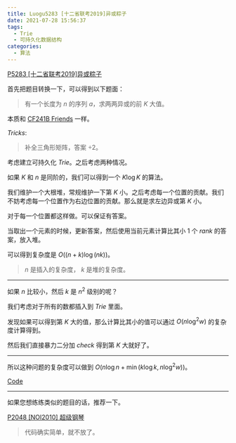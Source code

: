 ```yaml
---
title: Luogu5283 [十二省联考2019]异或粽子
date: 2021-07-28 15:56:37
tags:
  - Trie
  - 可持久化数据结构
categories:
  - 算法
---
```

[P5283 [十二省联考2019]异或粽子](https://www.luogu.com.cn/problem/P5283)

首先把题目转换一下，可以得到以下题面：

> 有一个长度为 $n$ 的序列 $a$，求两两异或的前 $K$ 大值。

本质和 [CF241B Friends](https://www.luogu.com.cn/problem/CF241B) 一样。

$Tricks:$

> 补全三角形矩阵，答案 $\div 2$。

考虑建立可持久化 $Trie$。之后考虑两种情况。

如果 $K$ 和 $n$ 是同阶的，我们可以得到一个 $K \log K$ 的算法。

我们维护一个大根堆，常规维护一下第 $K$ 小。之后考虑每一个位置的贡献。我们不妨考虑每一个位置作为右边位置的贡献。那么就是求左边异或第 $K$ 小。

对于每一个位置都这样做。可以保证有答案。

当取出一个元素的时候，更新答案，然后使用当前元素计算比其小 $1$ 个 $rank$ 的答案，放入堆。

可以得到复杂度是 $O((n + k) \log (nk))$。
> $n$ 是插入的复杂度， $k$ 是堆的复杂度。

---

如果 $n$ 比较小，然后 $k$ 是 $n^2$ 级别的呢？

我们考虑对于所有的数都插入到 $Trie$ 里面。

发现如果可以得到第 $K$ 大的值，那么计算比其小的值可以通过 $O(n \log^2 w)$ 的复杂度计算得到。

然后我们直接暴力二分加 $check$ 得到第 $K$ 大就好了。

---

所以这种问题的复杂度可以做到 $O(n \log n + \min(k \log k, n \log ^ 2 w))$。

[Code](https://www.luogu.com.cn/paste/4n74x6oh)

---

如果您想练练类似的题目的话，推荐一下。

[P2048 [NOI2010] 超级钢琴](https://www.luogu.com.cn/problem/P2048)

> 代码确实简单，就不放了。

